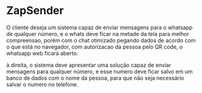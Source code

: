 # ZapSender
O cliente deseja um sistema capaz de enviar mensagens para o whatsapp de qualquer número, e o whats deve ficar na metade da tela para melhor compreensao, porém com o chat otimizado pegando dados de acordo com o que está no navegador, com autorizacao da pessoa pelo QR code, o whatsapp web ficará aberto.

à direita, o sistema deve apresentar uma solução capaz de enviar mensagens para qualquer número, e esse numero deve ficar salvo em um banco de dados com o nome da pessoa, para que não seja necessário salvar o numero no telefone.

